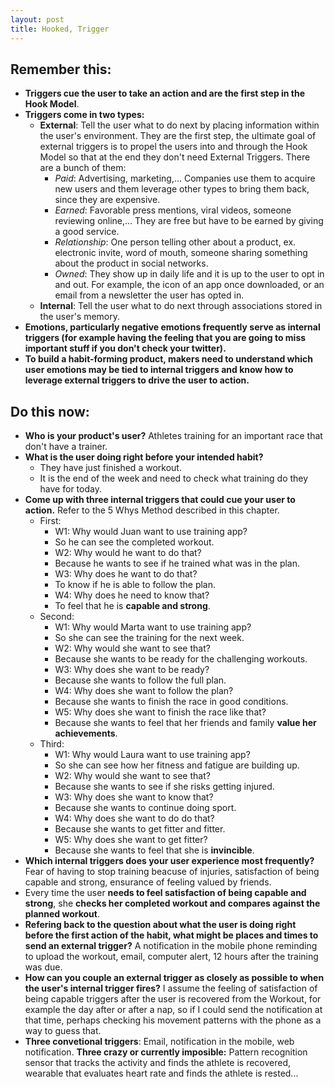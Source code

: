 ```yaml
---
layout: post
title: Hooked, Trigger
---
```


## Remember this:

- **Triggers cue the user to take an action and are the first step in the Hook Model**.
- **Triggers come in two types:**
  - **External**: Tell the user what to do next by placing information within the user's environment. They are the first step, the ultimate goal of external triggers is to propel the users into and through the Hook Model so that at the end they don't need External Triggers. There are a bunch of them:
    - *Paid*: Advertising, marketing,... Companies use them to acquire new users and them leverage other types to bring them back, since they are expensive.
    - *Earned*: Favorable press mentions, viral videos, someone reviewing online,... They are free but have to be earned by giving a good service.
    - *Relationship*: One person telling other about a product, ex. electronic invite, word of mouth, someone sharing something about the product in social networks.
    - *Owned*: They show up in daily life and it is up to the user to opt in and out. For example, the icon of an app once downloaded, or an email from a newsletter the user has opted in.
  - **Internal**: Tell the user what to do next through associations stored in the user's memory.
- **Emotions, particularly negative emotions frequently serve as internal triggers (for example having the feeling that you are going to miss important stuff if you don't check your twitter).**
- **To build a habit-forming product, makers need to understand which user emotions may be tied to internal triggers and know how to leverage external triggers to drive the user to action.**


## Do this now:

- **Who is your product's user?** Athletes training for an important race that don't have a trainer.
- **What is the user doing right before your intended habit?**
  - They have just finished a workout.
  - It is the end of the week and need to check what training do they have for today.
- **Come up with three internal triggers that could cue your user to action.** Refer to the 5 Whys Method described in this chapter.
  - First: 
    - W1: Why would Juan want to use training app?
    - So he can see the completed workout.
    - W2: Why would he want to do that?
    - Because he wants to see if he trained what was in the plan.
    - W3: Why does he want to do that?
    - To know if he is able to follow the plan.
    - W4: Why does he need to know that?
    - To feel that he is **capable and strong**.
  - Second:  
    - W1: Why would Marta want to use training app?
    - So she can see the training for the next week.
    - W2: Why would she want to see that?
    - Because she wants to be ready for the challenging workouts.
    - W3: Why does she want to be ready?
    - Because she wants to follow the full plan.
    - W4: Why does she want to follow the plan?
    - Because she wants to finish the race in good conditions.
    - W5: Why does she want to finish the race like that?
    - Because she wants to feel that her friends and family **value her achievements**.
  - Third:
    - W1: Why would Laura want to use training app?
    - So she can see how her fitness and fatigue are building up.
    - W2: Why would she want to see that?
    - Because she wants to see if she risks getting injured.
    - W3: Why does she want to know that?
    - Because she wants to continue doing sport.
    - W4: Why does she want to do do that?
    - Because she wants to get fitter and fitter.
    - W5: Why does she want to get fitter?
    - Because she wants to feel that she is **invincible**.    
- **Which internal triggers does your user experience most frequently?** Fear of having to stop training beacuse of injuries, satisfaction of being capable and strong, ensurance of feeling valued by friends.
- Every time the user **needs to feel satisfaction of being capable and strong**, she **checks her completed workout and compares against the planned workout**. 
- **Refering back to the question about what the user is doing right before the first action of the habit, what might be places and times to send an external trigger?** A notification in the mobile phone reminding to upload the workout, email, computer alert, 12 hours after the training was due.
- **How can you couple an external trigger as closely as possible to when the user's internal trigger fires?** 
I assume the feeling of satisfaction of being capable triggers after the user is recovered from the Workout, for example the day after or after a nap, so if I could send the notification at that time, perhaps checking his movement patterns with the phone as a way to guess that.
- **Three convetional triggers**: Email, notification in the mobile, web notification. **Three crazy or currently imposible:** Pattern recognition sensor that tracks the activity and finds the athlete is recovered, wearable that evaluates heart rate and finds the athlete is rested...
